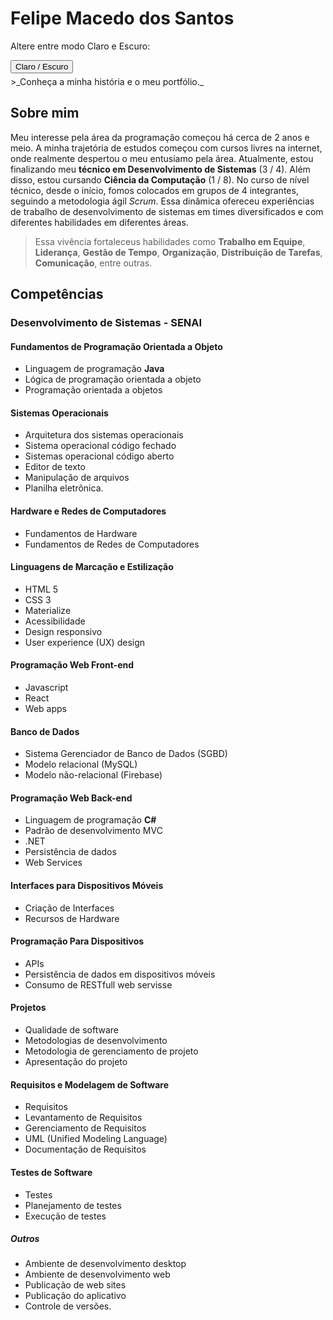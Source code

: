 # Felipe Macedo dos Santos
Altere entre modo Claro e Escuro: 
<div id="dark-mode-toggle">
  <button onclick="toggleDarkMode()">Claro / Escuro</button>
</div>
>_Conheça a minha história e o meu portfólio._

## Sobre mim
Meu interesse pela área da programação começou há cerca de 2 anos e meio. A minha trajetória de estudos começou com cursos livres na internet, onde realmente despertou o meu entusiamo pela área. Atualmente, estou finalizando meu **técnico em Desenvolvimento de Sistemas** (3 / 4). Além disso, estou cursando **Ciência da Computação** (1 / 8).
No curso de nível técnico, desde o início, fomos colocados em grupos de 4 integrantes, seguindo a metodologia ágil _Scrum_. Essa dinâmica ofereceu experiências de trabalho de desenvolvimento de sistemas em times diversificados e com diferentes habilidades em diferentes áreas. 
>Essa vivência fortaleceus habilidades como **Trabalho em Equipe**, **Liderança**, **Gestão de Tempo**, **Organização**, **Distribuição de Tarefas**, **Comunicação**, entre outras.
## Competências 
### Desenvolvimento de Sistemas - **SENAI**
#### Fundamentos de Programação Orientada a Objeto
* Linguagem de programação **Java**
* Lógica de programação orientada a objeto
* Programação orientada a objetos
#### Sistemas Operacionais
* Arquitetura dos sistemas operacionais
* Sistema operacional código fechado
* Sistemas operacional código aberto
* Editor de texto
* Manipulação de arquivos
* Planilha eletrônica.
#### Hardware e Redes de Computadores
* Fundamentos de Hardware
* Fundamentos de Redes de Computadores
#### Linguagens de Marcação e Estilização
* HTML 5
* CSS 3
* Materialize
* Acessibilidade
* Design responsivo
* User experience (UX) design
#### Programação Web Front-end
* Javascript
* React
* Web apps
#### Banco de Dados
* Sistema Gerenciador de Banco de Dados (SGBD)
* Modelo relacional (MySQL)
* Modelo não-relacional (Firebase)
#### Programação Web Back-end
* Linguagem de programação **C#**
* Padrão de desenvolvimento MVC
* .NET
* Persistência de dados
* Web Services
#### Interfaces para Dispositivos Móveis
* Criação de Interfaces
* Recursos de Hardware
#### Programação Para Dispositivos 
* APIs
* Persistência de dados em dispositivos móveis
* Consumo de RESTfull web servisse
#### Projetos
* Qualidade de software
* Metodologias de desenvolvimento
* Metodologia de gerenciamento de projeto
* Apresentação do projeto
#### Requisitos e Modelagem de Software
* Requisitos
* Levantamento de Requisitos
* Gerenciamento de Requisitos
* UML (Unified Modeling Language)
* Documentação de Requisitos
#### Testes de Software
* Testes
* Planejamento de testes
* Execução de testes
##### Outros
* Ambiente de desenvolvimento desktop
* Ambiente de desenvolvimento web
* Publicação de web sites
* Publicação do aplicativo
* Controle de versões.

<script>
function toggleDarkMode() {
    var body = document.body;
    body.classList.toggle("dark-mode");
}

// cria uma função para salvar o estado do modo no localStorage
function saveModeState() {
    var body = document.body;
    if (body.classList.contains("dark-mode")) {
        localStorage.setItem("darkMode", "enabled");
    } else {
        localStorage.setItem("darkMode", "disabled");
    }
}

// carrega o estado do modo salvo no localStorage ao carregar a página
window.onload = function() {
    var darkModeState = localStorage.getItem("darkMode");
    var body = document.body;
    if (darkModeState === "enabled") {
        body.classList.add("dark-mode");
    } else {
        body.classList.remove("dark-mode");
    }
};

// adiciona um evento para salvar o estado do modo ao fechar a página
window.onbeforeunload = saveModeState;
</script>

<style>
/* estilos para os modos claro e escuro */
body {
    transition: background-color 0.4s ease;
}

div {
  margin-bottom: 5px;
}

.light-mode {
    background-color: #ffffff;
    color: #333333;
}

.dark-mode {
    background-color: #333333;
    color: #ffffff;
}
</style>

